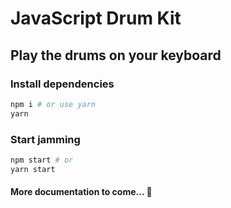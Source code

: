 # JavaScript Drum Kit

## Play the drums on your keyboard

### Install dependencies

```sh
npm i # or use yarn
yarn
```

### Start jamming

```sh
npm start # or
yarn start
```

#### More documentation to come... :rocket:
